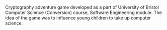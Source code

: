 Cryptography adventure game developed as a part of University of Bristol Computer Science (Conversion) course, Software Engineering module.
The idea of the game was to influence young children to take up computer science. 

